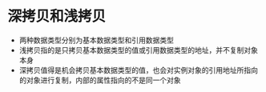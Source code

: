 # 深拷贝和浅拷贝
- 两种数据类型分别为基本数据类型和引用数据类型
- 浅拷贝指的是只拷贝基本数据类型的值或引用数据类型的地址，并不复制对象本身
- 深拷贝值得是机会拷贝基本数据类型的值，也会对实例对象的引用地址所指向的对象进行复制，内部的属性指向的不是同一个对象